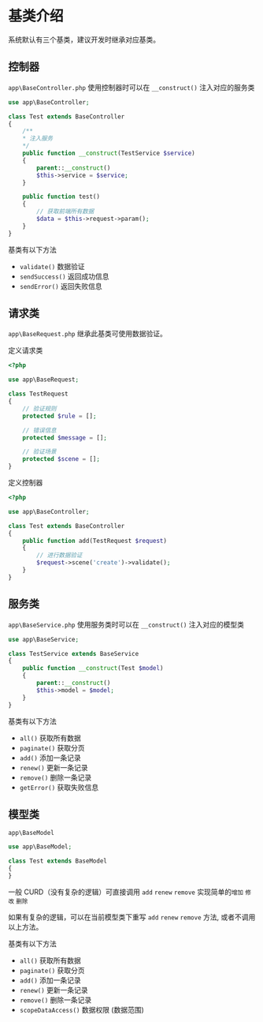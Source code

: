 # 基类介绍
系统默认有三个基类，建议开发时继承对应基类。

## 控制器
`app\BaseController.php`
使用控制器时可以在 `__construct()` 注入对应的服务类

```php
use app\BaseController;

class Test extends BaseController
{   
    /**
    * 注入服务
    */
    public function __construct(TestService $service)
    {
        parent::__construct()
        $this->service = $service;
    }

    public function test()
    {
        // 获取前端所有数据
        $data = $this->request->param();
    }
}
```

基类有以下方法
* `validate()` 数据验证
* `sendSuccess()` 返回成功信息
* `sendError()` 返回失败信息

## 请求类
`app\BaseRequest.php`
继承此基类可使用数据验证。

定义请求类
```php
<?php

use app\BaseRequest;

class TestRequest
{
    // 验证规则
    protected $rule = [];

    // 错误信息
    protected $message = [];

    // 验证场景
    protected $scene = [];
}
```

定义控制器
```php
<?php

use app\BaseController;

class Test extends BaseController
{
    public function add(TestRequest $request)
    {
        // 进行数据验证
        $request->scene('create')->validate();
    }
}
```

## 服务类
`app\BaseService.php`
使用服务类时可以在 `__construct()` 注入对应的模型类

```php
use app\BaseService;

class TestService extends BaseService
{
    public function __construct(Test $model)
    {
        parent::__construct()
        $this->model = $model;
    }
}
```

基类有以下方法
* `all()` 获取所有数据
* `paginate()` 获取分页
* `add()` 添加一条记录
* `renew()` 更新一条记录
* `remove()` 删除一条记录
* `getError()` 获取失败信息

## 模型类
`app\BaseModel`

```php
use app\BaseModel;

class Test extends BaseModel
{
}
```

一般 CURD（没有复杂的逻辑）可直接调用 `add` `renew` `remove` 实现简单的`增加` `修改` `删除`

如果有复杂的逻辑，可以在当前模型类下重写 `add` `renew` `remove` 方法,  或者不调用以上方法。

基类有以下方法
* `all()` 获取所有数据
* `paginate()` 获取分页
* `add()` 添加一条记录
* `renew()` 更新一条记录
* `remove()` 删除一条记录
* `scopeDataAccess()` 数据权限 (数据范围)